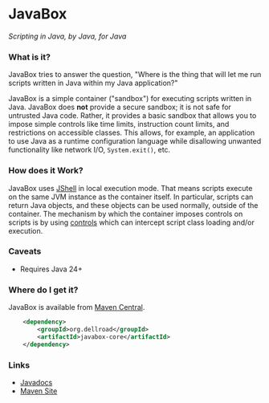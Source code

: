 # JavaBox
_Scripting in Java, by Java, for Java_

### What is it?

JavaBox tries to answer the question, "Where is the thing that will let me run scripts written in Java within my Java application?"

JavaBox is a simple container ("sandbox") for executing scripts written in Java. JavaBox does **not** provide a secure sandbox; it is not safe for untrusted Java code. Rather, it provides a basic sandbox that allows you to impose simple controls like time limits, instruction count limits, and restrictions on accessible classes. This allows, for example, an application to use Java as a runtime configuration language while disallowing unwanted functionality like network I/O, `System.exit()`, etc.

### How does it Work?

JavaBox uses [JShell](https://docs.oracle.com/en/java/javase/23/jshell/introduction-jshell.html) in local execution mode. That means scripts execute on the same JVM instance as the container itself. In particular, scripts can return Java objects, and these objects can be used normally, outside of the container. The mechanism by which the container imposes controls on scripts is by using [controls](https://archiecobbs.github.io/javabox/site/apidocs/org/dellroad/javabox/Control.html) which can intercept script class loading and/or execution.

### Caveats

* Requires Java 24+

### Where do I get it?

JavaBox is available from [Maven Central](https://search.maven.org/search?q=a:javabox*%20AND%20g:org.dellroad).

```xml
    <dependency>
        <groupId>org.dellroad</groupId>
        <artifactId>javabox-core</artifactId>
    </dependency>
```

### Links

  * [Javadocs](https://archiecobbs.github.io/javabox/site/apidocs/org/dellroad/javabox/JavaBox.html)
  * [Maven Site](https://archiecobbs.github.io/javabox/site/)
